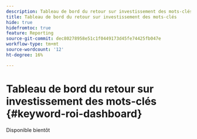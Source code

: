 ```yaml
---
description: Tableau de bord du retour sur investissement des mots-clés - [!DNL Marketo Measure]  - Produit
title: Tableau de bord du retour sur investissement des mots-clés
hide: true
hidefromtoc: true
feature: Reporting
source-git-commit: dec80278958e51c1f0449173d45fe74425fb047e
workflow-type: tm+mt
source-wordcount: '12'
ht-degree: 16%

---
```


# Tableau de bord du retour sur investissement des mots-clés {#keyword-roi-dashboard}

Disponible bientôt
